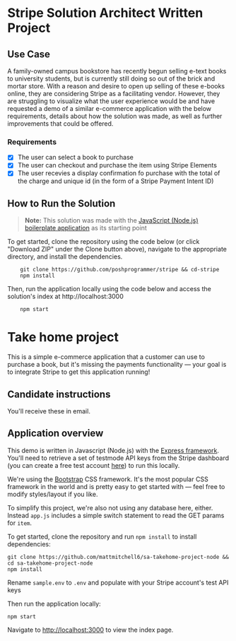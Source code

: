 # Stripe Solution Architect Written Project
## Use Case
A family-owned campus bookstore has recently begun selling e-text books to university students, but is currently still doing so out of the brick and mortar store. With a reason and desire to open up selling of these e-books online, they are considering Stripe as a facilitating vendor. However, they are struggling to visualize what the user experience would be and have requested a demo of a similar e-commerce application with the below requirements, details about how the solution was made, as well as further improvements that could be offered.
### Requirements

 - [X] The user can select a book to purchase
 - [X] The user can checkout and purchase the item using Stripe Elements
 - [X] The user recevies a display confirmation fo purchase with the total of the charge and unique id (in the form of a Stripe Payment Intent ID)
## How to Run the Solution
> **Note:** This solution was made with the [JavaScript (Node.js) boilerplate application](https://github.com/mattmitchell6/sa-takehome-project-node) as its starting point

To get started, clone the repository using the code below (or click "Download ZIP" under the Clone button above), navigate to the appropriate directory, and install the dependencies.
```
    git clone https://github.com/poshprogrammer/stripe && cd-stripe
    npm install
```
Then, run the application locally using the code below and access the solution's index at http://localhost:3000
```
    npm start
```














# Take home project
This is a simple e-commerce application that a customer can use to purchase a book, but it's missing the payments functionality —  your goal is to integrate Stripe to get this application running!

## Candidate instructions
You'll receive these in email.

## Application overview
This demo is written in Javascript (Node.js) with the [Express framework](https://expressjs.com/). You'll need to retrieve a set of testmode API keys from the Stripe dashboard (you can create a free test account [here](https://dashboard.stripe.com/register)) to run this locally.

We're using the [Bootstrap](https://getbootstrap.com/docs/4.6/getting-started/introduction/) CSS framework. It's the most popular CSS framework in the world and is pretty easy to get started with — feel free to modify styles/layout if you like.

To simplify this project, we're also not using any database here, either. Instead `app.js` includes a simple switch statement to read the GET params for `item`.

To get started, clone the repository and run `npm install` to install dependencies:

```
git clone https://github.com/mattmitchell6/sa-takehome-project-node && cd sa-takehome-project-node
npm install
```

Rename `sample.env` to `.env` and populate with your Stripe account's test API keys

Then run the application locally:

```
npm start
```

Navigate to [http://localhost:3000](http://localhost:3000) to view the index page.
